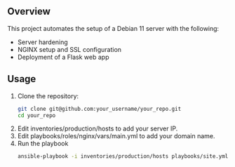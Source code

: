 ## Overview
This project automates the setup of a Debian 11 server with the following:
- Server hardening
- NGINX setup and SSL configuration
- Deployment of a Flask web app

## Usage
1. Clone the repository:
   ```bash
   git clone git@github.com:your_username/your_repo.git
   cd your_repo
2. Edit inventories/production/hosts to add your server IP.
3. Edit playbooks/roles/nginx/vars/main.yml to add your domain name.
4. Run the playbook
    ```bash
    ansible-playbook -i inventories/production/hosts playbooks/site.yml

